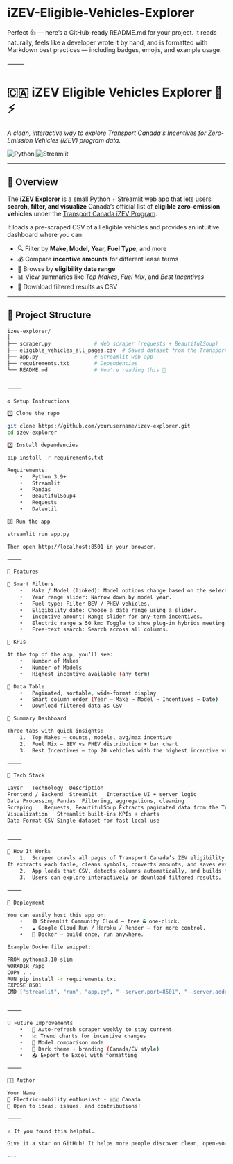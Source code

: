 # iZEV-Eligible-Vehicles-Explorer

Perfect 👍 — here’s a GitHub-ready README.md for your project.
It reads naturally, feels like a developer wrote it by hand, and is formatted with Markdown best practices — including badges, emojis, and example usage.

⸻


# 🇨🇦 iZEV Eligible Vehicles Explorer 🚗⚡  
*A clean, interactive way to explore Transport Canada's Incentives for Zero-Emission Vehicles (iZEV) program data.*

![Python](https://img.shields.io/badge/Python-3.9+-blue.svg)
![Streamlit](https://img.shields.io/badge/Streamlit-1.x-red.svg)

---

## 🧭 Overview

The **iZEV Explorer** is a small Python + Streamlit web app that lets users **search, filter, and visualize** Canada’s official list of **eligible zero-emission vehicles** under the [Transport Canada iZEV Program](https://tc.canada.ca/en/road-transportation/innovative-technologies/zero-emission-vehicles/incentives-zero-emission-vehicles/eligible-vehicles).

It loads a pre-scraped CSV of all eligible vehicles and provides an intuitive dashboard where you can:

- 🔍 Filter by **Make, Model, Year, Fuel Type**, and more  
- 💰 Compare **incentive amounts** for different lease terms  
- 📅 Browse by **eligibility date range**  
- 📊 View summaries like *Top Makes*, *Fuel Mix*, and *Best Incentives*  
- 💾 Download filtered results as CSV  

---

## 🧱 Project Structure

```bash
izev-explorer/
│
├── scraper.py              # Web scraper (requests + BeautifulSoup)
├── eligible_vehicles_all_pages.csv  # Saved dataset from the Transport Canada site
├── app.py                  # Streamlit web app
├── requirements.txt        # Dependencies
└── README.md               # You're reading this 🙂


⸻

⚙️ Setup Instructions

1️⃣ Clone the repo

git clone https://github.com/yourusername/izev-explorer.git
cd izev-explorer

2️⃣ Install dependencies

pip install -r requirements.txt

Requirements:
	•	Python 3.9+
	•	Streamlit
	•	Pandas
	•	BeautifulSoup4
	•	Requests
	•	Dateutil

3️⃣ Run the app

streamlit run app.py

Then open http://localhost:8501 in your browser.

⸻

🧮 Features

🔹 Smart Filters
	•	Make / Model (linked): Model options change based on the selected Make.
	•	Year range slider: Narrow down by model year.
	•	Fuel type: Filter BEV / PHEV vehicles.
	•	Eligibility date: Choose a date range using a slider.
	•	Incentive amount: Range slider for any-term incentives.
	•	Electric range ≥ 50 km: Toggle to show plug-in hybrids meeting distance criteria.
	•	Free-text search: Search across all columns.

🔹 KPIs

At the top of the app, you’ll see:
	•	Number of Makes
	•	Number of Models
	•	Highest incentive available (any term)

🔹 Data Table
	•	Paginated, sortable, wide-format display
	•	Smart column order (Year → Make → Model → Incentives → Date)
	•	Download filtered data as CSV

🔹 Summary Dashboard

Three tabs with quick insights:
	1.	Top Makes — counts, models, avg/max incentive
	2.	Fuel Mix — BEV vs PHEV distribution + bar chart
	3.	Best Incentives — top 20 vehicles with the highest incentive values

⸻

🧰 Tech Stack

Layer	Technology	Description
Frontend / Backend	Streamlit	Interactive UI + server logic
Data Processing	Pandas	Filtering, aggregations, cleaning
Scraping	Requests, BeautifulSoup	Extracts paginated data from the Transport Canada site
Visualization	Streamlit built-ins	KPIs + charts
Data Format	CSV	Single dataset for fast local use


⸻

🧠 How It Works
	1.	Scraper crawls all pages of Transport Canada’s ZEV eligibility table.
It extracts each table, cleans symbols, converts amounts, and saves everything to eligible_vehicles_all_pages.csv.
	2.	App loads that CSV, detects columns automatically, and builds filters and charts dynamically.
	3.	Users can explore interactively or download filtered results.

⸻

🚀 Deployment

You can easily host this app on:
	•	🟢 Streamlit Community Cloud — free & one-click.
	•	☁️ Google Cloud Run / Heroku / Render — for more control.
	•	🐳 Docker — build once, run anywhere.

Example Dockerfile snippet:

FROM python:3.10-slim
WORKDIR /app
COPY . .
RUN pip install -r requirements.txt
EXPOSE 8501
CMD ["streamlit", "run", "app.py", "--server.port=8501", "--server.address=0.0.0.0"]


⸻

💡 Future Improvements
	•	🔁 Auto-refresh scraper weekly to stay current
	•	📈 Trend charts for incentive changes
	•	🧮 Model comparison mode
	•	🌙 Dark theme + branding (Canada/EV style)
	•	📤 Export to Excel with formatting

⸻

🧑‍💻 Author

Your Name
🚗 Electric-mobility enthusiast • 🇨🇦 Canada
💬 Open to ideas, issues, and contributions!

⸻

⭐ If you found this helpful…

Give it a star on GitHub! It helps more people discover clean, open-source EV data tools.

---
